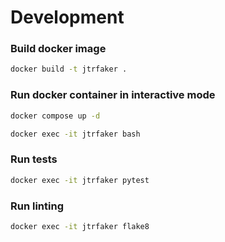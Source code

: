 # Development

### Build docker image
```bash
docker build -t jtrfaker .
```

### Run docker container in interactive mode
```bash
docker compose up -d
```

```bash
docker exec -it jtrfaker bash
```

### Run tests
```bash
docker exec -it jtrfaker pytest
```

### Run linting
```bash
docker exec -it jtrfaker flake8
```
